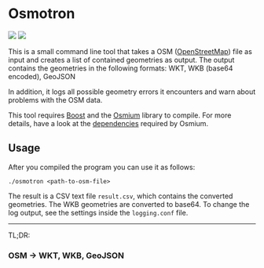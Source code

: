 # Osmotron

<a href="http://www.boost.org/users/license.html"><img src="https://img.shields.io/badge/license-Boost-blue.svg"></a>
<a href="https://travis-ci.org/DisyInformationssysteme/osmotron"><img src="https://travis-ci.org/DisyInformationssysteme/osmotron.svg"></a>

This is a small command line tool that takes a OSM ([OpenStreetMap](https://www.openstreetmap.org)) file as input and creates a list of contained geometries as output.
The output contains the geometries in the following formats: WKT, WKB (base64 encoded), GeoJSON

In addition, it logs all possible geometry errors it encounters and warn about problems with the OSM data.

This tool requires [Boost](http://www.boost.org/) and the [Osmium](http://osmcode.org/libosmium/) library to compile.
For more details, have a look at the [dependencies](https://github.com/osmcode/libosmium/wiki/Libosmium-dependencies) required by Osmium.

## Usage

After you compiled the program you can use it as follows:

```
./osmotron <path-to-osm-file>
```

The result is a CSV text file `result.csv`, which contains the converted geometries.
The WKB geometries are converted to base64.
To change the log output, see the settings inside the `logging.conf` file.

---
TL;DR:
### OSM -> WKT, WKB, GeoJSON
